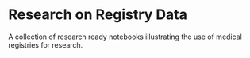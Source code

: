 # Research on Registry Data

A collection of research ready notebooks illustrating the use of medical registries for research.

